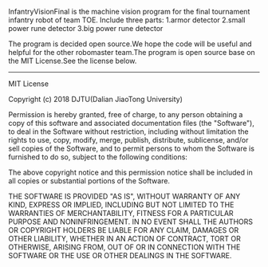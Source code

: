InfantryVisionFinal is the machine vision program for the final tournament infantry robot of team TOE.
Include three parts: 
1.armor detector
2.small power rune detector
3.big power rune detector

The program is decided open source.We hope the code will be useful and helpful for the other robomaster team.The program is open source base on the MIT License.See the license below.

------------------------------------------------------------------------------------------------------

MIT License

Copyright (c) 2018 DJTU(Dalian JiaoTong University)

Permission is hereby granted, free of charge, to any person obtaining a copy
of this software and associated documentation files (the "Software"), to deal
in the Software without restriction, including without limitation the rights
to use, copy, modify, merge, publish, distribute, sublicense, and/or sell
copies of the Software, and to permit persons to whom the Software is
furnished to do so, subject to the following conditions:

The above copyright notice and this permission notice shall be included in all
copies or substantial portions of the Software.

THE SOFTWARE IS PROVIDED "AS IS", WITHOUT WARRANTY OF ANY KIND, EXPRESS OR
IMPLIED, INCLUDING BUT NOT LIMITED TO THE WARRANTIES OF MERCHANTABILITY,
FITNESS FOR A PARTICULAR PURPOSE AND NONINFRINGEMENT. IN NO EVENT SHALL THE
AUTHORS OR COPYRIGHT HOLDERS BE LIABLE FOR ANY CLAIM, DAMAGES OR OTHER
LIABILITY, WHETHER IN AN ACTION OF CONTRACT, TORT OR OTHERWISE, ARISING FROM,
OUT OF OR IN CONNECTION WITH THE SOFTWARE OR THE USE OR OTHER DEALINGS IN THE
SOFTWARE.



